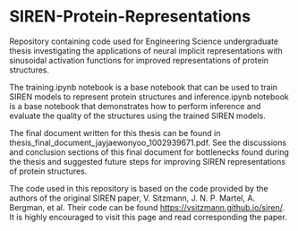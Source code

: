 # SIREN-Protein-Representations
Repository containing code used for Engineering Science undergraduate thesis investigating the applications of neural implicit representations with sinusoidal activation functions for improved representations of protein structures.

The training.ipynb notebook is a base notebook that can be used to train SIREN models to represent protein structures and inference.ipynb notebook is a base notebook that demonstrates how to perform inference and evaluate the quality of the structures using the trained SIREN models. 

The final document written for this thesis can be found in thesis_final_document_jayjaewonyoo_1002939671.pdf. See the discussions and conclusion sections of this final document for bottlenecks found during the thesis and suggested future steps for improving SIREN representations of protein structures. 

The code used in this repository is based on the code provided by the authors of the original SIREN paper, V. Sitzmann, J. N. P. Martel, A. Bergman, et al. Their code can be found https://vsitzmann.github.io/siren/. It is highly encouraged to visit this page and read corresponding the paper. 
